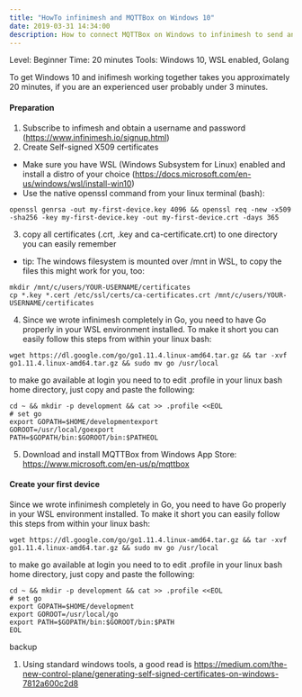 ```yaml
---
title: "HowTo infinimesh and MQTTBox on Windows 10"
date: 2019-03-31 14:34:00
description: How to connect MQTTBox on Windows to infinimesh to send and receive data
---
```


Level: Beginner
Time: 20 minutes
Tools: Windows 10, WSL enabled, Golang

To get Windows 10 and inifimesh working together takes you approximately 20 minutes, if you are an experienced user probably under 3 minutes. 

#### Preparation
1. Subscribe to infimesh and obtain a username and password (<a href="https://www.infinimesh.io/signup.html" _target="_blank">https://www.infinimesh.io/signup.html</a>)
2. Create Self-signed X509 certificates
  * Make sure you have WSL (Windows Subsystem for Linux) enabled and install a distro of your choice (<a href="https://docs.microsoft.com/en-us/windows/wsl/install-win10" target="_blank">https://docs.microsoft.com/en-us/windows/wsl/install-win10)</a>
  * Use the native openssl command from your linux terminal (bash): 
```
openssl genrsa -out my-first-device.key 4096 && openssl req -new -x509 -sha256 -key my-first-device.key -out my-first-device.crt -days 365    
```
3. copy all certificates (.crt, .key and ca-certificate.crt) to one directory you can easily remember
  * tip: The windows filesystem is mounted over /mnt in WSL, to copy the files this might work for you, too: 

```
mkdir /mnt/c/users/YOUR-USERNAME/certificates 
cp *.key *.cert /etc/ssl/certs/ca-certificates.crt /mnt/c/users/YOUR-USERNAME/certificates
```
4. Since we wrote infinimesh completely in Go, you need to have Go properly in your WSL environment installed. To make it short you can easily follow this steps from within your linux bash:
```
wget https://dl.google.com/go/go1.11.4.linux-amd64.tar.gz && tar -xvf go1.11.4.linux-amd64.tar.gz && sudo mv go /usr/local
```
to make go available at login you need to to edit .profile in your linux bash home directory, just copy and paste the following:
```
cd ~ && mkdir -p development && cat >> .profile <<EOL
# set go
export GOPATH=$HOME/developmentexport 
GOROOT=/usr/local/goexport 
PATH=$GOPATH/bin:$GOROOT/bin:$PATHEOL
```
5. Download and install MQTTBox from Windows App Store: <a href="https://www.microsoft.com/de-de/p/mqttbox/9nblggh55jzg?ocid=badge&rtc=1&activetab=pivot:overviewtab" target="_blank">https://www.microsoft.com/en-us/p/mqttbox</a>

#### Create your first device
Since we wrote infinimesh completely in Go, you need to have Go properly in your WSL environment installed. To make it short you can easily follow this steps from within your linux bash:
```
wget https://dl.google.com/go/go1.11.4.linux-amd64.tar.gz && tar -xvf go1.11.4.linux-amd64.tar.gz && sudo mv go /usr/local
```
to make go available at login you need to to edit .profile in your linux bash home directory, just copy and paste the following:
```
cd ~ && mkdir -p development && cat >> .profile <<EOL  
# set go  
export GOPATH=$HOME/development  
export GOROOT=/usr/local/go  
export PATH=$GOPATH/bin:$GOROOT/bin:$PATH  
EOL  
```









backup

  1. Using standard windows tools, a good read is <a href="https://medium.com/the-new-control-plane/generating-self-signed-certificates-on-windows-7812a600c2d8" target="_blank">https://medium.com/the-new-control-plane/generating-self-signed-certificates-on-windows-7812a600c2d8</a>
